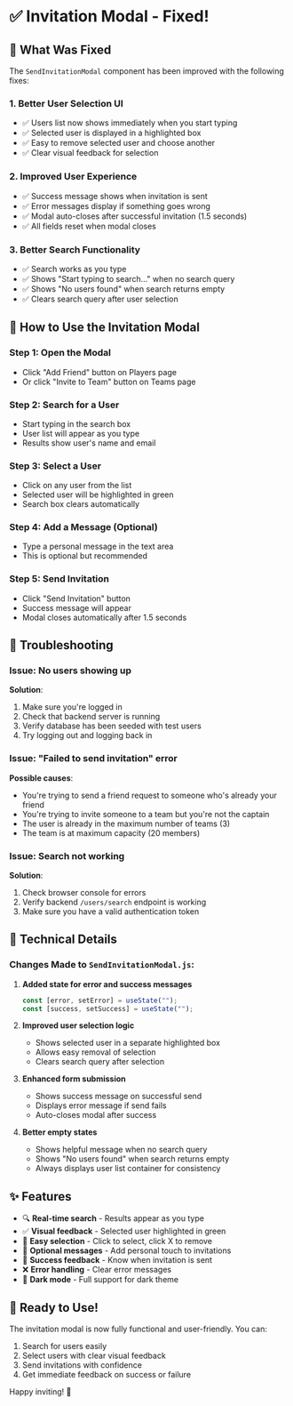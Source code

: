 # ✅ Invitation Modal - Fixed!

## 🔧 What Was Fixed

The `SendInvitationModal` component has been improved with the following fixes:

### 1. **Better User Selection UI**

- ✅ Users list now shows immediately when you start typing
- ✅ Selected user is displayed in a highlighted box
- ✅ Easy to remove selected user and choose another
- ✅ Clear visual feedback for selection

### 2. **Improved User Experience**

- ✅ Success message shows when invitation is sent
- ✅ Error messages display if something goes wrong
- ✅ Modal auto-closes after successful invitation (1.5 seconds)
- ✅ All fields reset when modal closes

### 3. **Better Search Functionality**

- ✅ Search works as you type
- ✅ Shows "Start typing to search..." when no search query
- ✅ Shows "No users found" when search returns empty
- ✅ Clears search query after user selection

## 🎯 How to Use the Invitation Modal

### Step 1: Open the Modal

- Click "Add Friend" button on Players page
- Or click "Invite to Team" button on Teams page

### Step 2: Search for a User

- Start typing in the search box
- User list will appear as you type
- Results show user's name and email

### Step 3: Select a User

- Click on any user from the list
- Selected user will be highlighted in green
- Search box clears automatically

### Step 4: Add a Message (Optional)

- Type a personal message in the text area
- This is optional but recommended

### Step 5: Send Invitation

- Click "Send Invitation" button
- Success message will appear
- Modal closes automatically after 1.5 seconds

## 🐛 Troubleshooting

### Issue: No users showing up

**Solution**:

1. Make sure you're logged in
2. Check that backend server is running
3. Verify database has been seeded with test users
4. Try logging out and logging back in

### Issue: "Failed to send invitation" error

**Possible causes**:

- You're trying to send a friend request to someone who's already your friend
- You're trying to invite someone to a team but you're not the captain
- The user is already in the maximum number of teams (3)
- The team is at maximum capacity (20 members)

### Issue: Search not working

**Solution**:

1. Check browser console for errors
2. Verify backend `/users/search` endpoint is working
3. Make sure you have a valid authentication token

## 📝 Technical Details

### Changes Made to `SendInvitationModal.js`:

1. **Added state for error and success messages**

   ```javascript
   const [error, setError] = useState("");
   const [success, setSuccess] = useState("");
   ```

2. **Improved user selection logic**

   - Shows selected user in a separate highlighted box
   - Allows easy removal of selection
   - Clears search query after selection

3. **Enhanced form submission**

   - Shows success message on successful send
   - Displays error message if send fails
   - Auto-closes modal after success

4. **Better empty states**
   - Shows helpful message when no search query
   - Shows "No users found" when search returns empty
   - Always displays user list container for consistency

## ✨ Features

- 🔍 **Real-time search** - Results appear as you type
- ✅ **Visual feedback** - Selected user highlighted in green
- 🎯 **Easy selection** - Click to select, click X to remove
- 💬 **Optional messages** - Add personal touch to invitations
- 🎉 **Success feedback** - Know when invitation is sent
- ❌ **Error handling** - Clear error messages
- 🌙 **Dark mode** - Full support for dark theme

## 🎉 Ready to Use!

The invitation modal is now fully functional and user-friendly. You can:

1. Search for users easily
2. Select users with clear visual feedback
3. Send invitations with confidence
4. Get immediate feedback on success or failure

Happy inviting! 🏏

